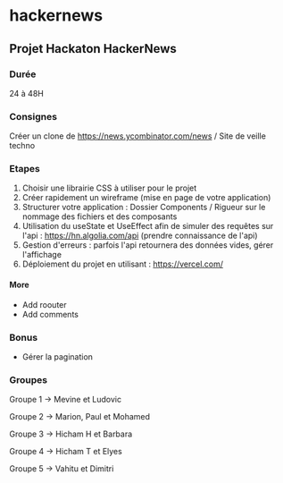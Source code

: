 # hackernews

## Projet Hackaton HackerNews

### Durée

24 à 48H

### Consignes

Créer un clone de <https://news.ycombinator.com/news> / Site de veille techno

### Etapes

1. Choisir une librairie CSS à utiliser pour le projet
2. Créer rapidement un wireframe (mise en page de votre application)
3. Structurer votre application : Dossier Components / Rigueur sur le nommage des fichiers et des composants
4. Utilisation du useState et UseEffect afin de simuler des requêtes sur l'api : <https://hn.algolia.com/api>  (prendre connaissance de l'api)
5. Gestion d'erreurs : parfois l'api retournera des données vides, gérer l'affichage
6. Déploiement du projet en utilisant : <https://vercel.com/>

#### More

- Add roouter
- Add comments

### Bonus

- Gérer la pagination

### Groupes

Groupe 1 -> Mevine et Ludovic

Groupe 2 -> Marion, Paul et Mohamed

Groupe 3 -> Hicham H et Barbara

Groupe 4 -> Hicham T et Elyes

Groupe 5 -> Vahitu et Dimitri
